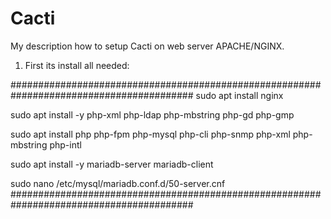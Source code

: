 # Cacti
My description how to setup Cacti on web server APACHE/NGINX.
1. First its install all needed:


#########################################################################################
sudo apt install nginx

sudo apt install -y php-xml php-ldap php-mbstring php-gd php-gmp

sudo apt install php php-fpm php-mysql php-cli php-snmp php-xml php-mbstring  php-intl

sudo apt install -y mariadb-server mariadb-client

sudo nano /etc/mysql/mariadb.conf.d/50-server.cnf
#########################################################################################
